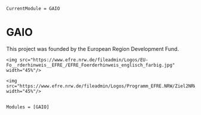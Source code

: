 ```@meta
CurrentModule = GAIO 
```

# GAIO

This project was founded by the European Region Development Fund.

```@raw html
<img src="https://www.efre.nrw.de/fileadmin/Logos/EU-Fo__rderhinweis__EFRE_/EFRE_Foerderhinweis_englisch_farbig.jpg" width="45%"/>
```

```@raw html
<img src="https://www.efre.nrw.de/fileadmin/Logos/Programm_EFRE.NRW/Ziel2NRW_RGB_1809_jpg.jpg" width="45%"/>
```

```@index
```

```@autodocs
Modules = [GAIO]
```
